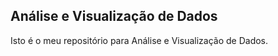 ## Análise e Visualização de Dados

Isto é o meu repositório para Análise e Visualização de Dados.

